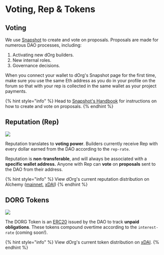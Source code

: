 # Voting, Rep & Tokens

## Voting

We use [Snapshot](https://snapshot.org/#/dorg.eth) to create and vote on proposals. Proposals are made for numerous DAO processes, including:

1. Activating new dOrg builders.
2. New internal roles.
3. Governance decisions.

When you connect your wallet to dOrg's Snapshot page for the first time, make sure you use the same Eth address as you do in your profile on the forum so that with your rep is collected in the same wallet as your project payments.

{% hint style="info" %}
Head to [Snapshot's Handbook](https://docs.snapshot.org/proposals) for instructions on how to create and vote on proposals.
{% endhint %}

## Reputation \(Rep\)

![](../.gitbook/assets/image%20%2823%29.png)

Reputation translates to **voting power**. Builders currently receive Rep with every dollar earned from the DAO according to the `rep-rate`.

Reputation is **non**-**transferable**, and will always be associated with a **specific wallet address.** Anyone with Rep can **vote** on **proposals** sent to the DAO from their address.

{% hint style="info" %}
View dOrg's current reputation distribution on Alchemy \([mainnet](https://alchemy.daostack.io/dao/0x15344ecdc2c4edfcb092e284d93c20f0529fd8a6/members/), [xDAI](https://v1.alchemy.do/dao/0x94a587478c83491b13291265581cb983e7feb540/scheme/0xca275b54cf9e9afc2317778e3e294e01a5b25ce9e082043b64a5cc7f4c4ec2f9)\)
{% endhint %}

## DORG Tokens

![](../.gitbook/assets/image%20%2816%29.png)

The DORG Token is an [ERC20](../builder-resources/web3-glossary.md#erc20-token) issued by the DAO to track **unpaid obligations**. These tokens compound overtime according to the `interest-rate` \(coming soon!\).

{% hint style="info" %}
View dOrg's current token distribution on [xDAI](https://blockscout.com/poa/xdai/tokens/0x76D37cbB1fD75912bfB0cE885c506C77955F5C05/token-transfers).
{% endhint %}

